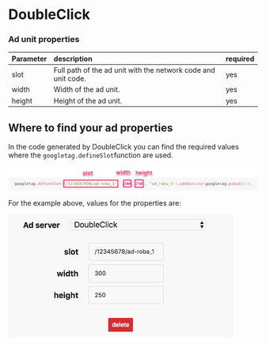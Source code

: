 # DoubleClick

### Ad unit properties

| Parameter | description | required |
| :--- | :--- | :--- |
| slot | Full path of the ad unit with the network code and unit code. | yes |
| width | Width of the ad unit. | yes |
| height | Height of the ad unit. | yes |

## Where to find your ad properties

In the code generated by DoubleClick you can find the required values where the `googletag.defineSlot`function are used.

![](../../.gitbook/assets/doubleclick-2.png)

For the example above, values for the properties are:

![](../../.gitbook/assets/https___ads-form_frontity_io_site_id_cjmaqalgj00qx0128wcakq83d-9.png)

